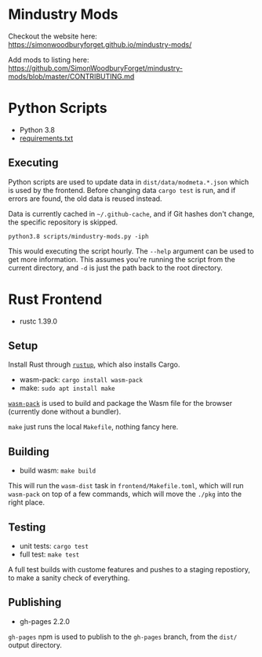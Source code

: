 # Mindustry Mods

Checkout the website here: https://simonwoodburyforget.github.io/mindustry-mods/

Add mods to listing here: https://github.com/SimonWoodburyForget/mindustry-mods/blob/master/CONTRIBUTING.md

# Python Scripts

- Python 3.8
- [requirements.txt](https://github.com/SimonWoodburyForget/mindustry-mods/blob/master/scripts/requirements.txt)

## Executing

Python scripts are used to update data in `dist/data/modmeta.*.json` which is
used by the frontend. Before changing data `cargo test` is run, and if
errors are found, the old data is reused instead.

Data is currently cached in `~/.github-cache`, and if Git hashes don't
change, the specific repository is skipped. 

```
python3.8 scripts/mindustry-mods.py -iph
```

This would executing the script hourly. The `--help` argument can be
used to get more information. This assumes you're running the script
from the current directory, and `-d` is just the path back to the root
directory.

# Rust Frontend

- rustc 1.39.0

## Setup

Install Rust through [`rustup`](https://rustup.rs/), which also
installs Cargo.

- wasm-pack: `cargo install wasm-pack`
- make: `sudo apt install make`


[`wasm-pack`](https://github.com/rustwasm/wasm-pack)
is used to build and package the Wasm file for the
browser (currently done without a bundler).

`make` just runs the local `Makefile`, nothing fancy here.

## Building

- build wasm: `make build`

This will run the `wasm-dist` task in `frontend/Makefile.toml`, which will run
`wasm-pack` on top of a few commands, which will move the `./pkg` into
the right place.

## Testing

- unit tests: `cargo test` 
- full test: `make test`

A full test builds with custome features and pushes to a staging
repostiory, to make a sanity check of everything.

## Publishing

- gh-pages 2.2.0

`gh-pages` npm is used to publish to the `gh-pages`
branch, from the `dist/` output directory.
